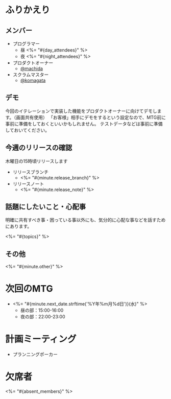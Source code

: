 # ふりかえり

## メンバー

- プログラマー
  - 昼
    <%= "#{day_attendees}" %>
  - 夜
    <%= "#{night_attendees}" %>
- プロダクトオーナー
  - [@machida](https://github.com/machida)
- スクラムマスター
  - [@komagata](https://github.com/komagata)

## デモ
今回のイテレーションで実装した機能をプロダクトオーナーに向けてデモします。（画面共有使用） 「お客様」相手にデモをするという設定なので、MTG前に事前に準備をしておくといいかもしれません。 テストデータなどは事前に準備しておいてください。

## 今週のリリースの確認
木曜日の15時頃リリースします

- リリースブランチ
  - <%= "#{minute.release_branch}" %>
- リリースノート
  - <%= "#{minute.release_note}" %>

## 話題にしたいこと・心配事
明確に共有すべき事・困っている事以外にも、気分的に心配な事などを話すためにあります。

<%= "#{topics}" %>

## その他

<%= "#{minute.other}" %>

# 次回のMTG

- <%= "#{minute.next_date.strftime('%Y年%m月%d日')}(水)" %>
  - 昼の部：15:00-16:00
  - 夜の部：22:00-23:00

# 計画ミーティング

- プランニングポーカー

# 欠席者

<%= "#{absent_members}" %>

